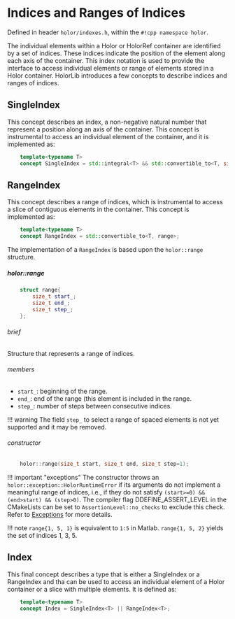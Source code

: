 # Indices and Ranges of Indices
Defined in header  `holor/indexes.h`, within the `#!cpp namespace holor`.


The individual elements within a Holor or HolorRef container are identified by a set of indices. These indices indicate the position of the element along each axis of the container.
This index notation is used to provide the interface to access individual elements or range of elements stored in a Holor container.
HolorLib introduces a few concepts to describe indices and ranges of indices.



## SingleIndex
This concept describes an index, a non-negative natural number that represent a position along an axis of the container. This concept is instrumental to access an individual element of the container, and it is implemented as:
``` cpp
    template<typename T>
    concept SingleIndex = std::integral<T> && std::convertible_to<T, size_t>;
```



## RangeIndex
This concept describes a range of indices, which is instrumental to access a slice of contiguous elements in the container. This concept is implemented as:
``` cpp
    template<typename T>
    concept RangeIndex = std::convertible_to<T, range>;
```
The implementation of a `RangeIndex` is based upon the `holor::range` structure.

##### holor::range
``` cpp
    struct range{
        size_t start_; 
        size_t end_; 
        size_t step_; 
    };
```
###### brief
Structure that represents a range of indices. 

###### members
* `start_`: beginning of the range.
* `end_`: end of the range (this element is included in the range.
* `step_`: number of steps between consecutive indices.

!!! warning
    The field `step_` to select a range of spaced elements is not yet supported and it may be removed.

###### constructor
``` cpp
    holor::range(size_t start, size_t end, size_t step=1);
```
!!! important "exceptions"
    The constructor throws an `holor::exception::HolorRuntimeError` if its arguments do not implement a meaningful range of indices, i.e., if they do not satisfy `(start>=0) && (end>start) && (step>0)`. The compiler flag DDEFINE_ASSERT_LEVEL in the CMakeLists can be set to `AssertionLevel::no_checks` to exclude this check. Refer to [Exceptions](./Exceptions.html) for more details.

!!! note 
    `range{1, 5, 1}` is equivalent to `1:5` in Matlab. `range{1, 5, 2}` yields the set of indices 1, 3, 5.






## Index
This final concept describes a type that is either a SingleIndex or a RangeIndex and tha can be used to access an individual element of a Holor container or a slice with multiple elements. 
It is defined as:
``` cpp
    template<typename T>
    concept Index = SingleIndex<T> || RangeIndex<T>;
```





        



